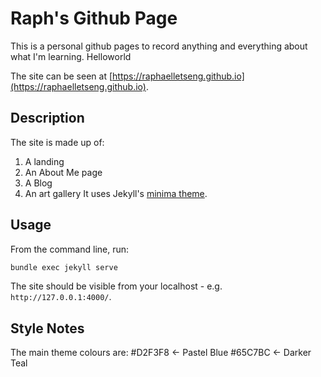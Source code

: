 # Raph's Github Page
This is a personal github pages to record anything and everything about what I'm learning.
Helloworld

The site can be seen at [https://raphaelletseng.github.io](https://raphaelletseng.github.io).

## Description

The site is made up of:
1. A landing
2. An About Me page
3. A Blog
4. An art gallery
It uses Jekyll's [minima theme](https://github.com/jekyll/minima).

## Usage

From the command line, run:
```bash
bundle exec jekyll serve
```
The site should be visible from your localhost - e.g. `http://127.0.0.1:4000/`.

## Style Notes

The main theme colours are:
#D2F3F8 <- Pastel Blue
#65C7BC <- Darker Teal
